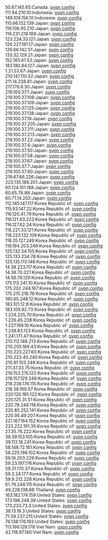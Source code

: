 50.67.145.65:Canada: [ovpn config](vpn/50_67_145_65.ovpn)  
111.94.210.10:Indonesia: [ovpn config](vpn/111_94_210_10.ovpn)  
149.108.156.10:Indonesia: [ovpn config](vpn/149_108_156_10.ovpn)  
110.66.132.139:Japan: [ovpn config](vpn/110_66_132_139.ovpn)  
119.106.95.210:Japan: [ovpn config](vpn/119_106_95_210.ovpn)  
119.231.218.189:Japan: [ovpn config](vpn/119_231_218_189.ovpn)  
123.224.33.121:Japan: [ovpn config](vpn/123_224_33_121.ovpn)  
126.227.191.17:Japan: [ovpn config](vpn/126_227_191_17.ovpn)  
126.66.142.51:Japan: [ovpn config](vpn/126_66_142_51.ovpn)  
133.32.129.21:Japan: [ovpn config](vpn/133_32_129_21.ovpn)  
152.165.61.53:Japan: [ovpn config](vpn/152_165_61_53.ovpn)  
183.180.84.127:Japan: [ovpn config](vpn/183_180_84_127.ovpn)  
1.21.53.67:Japan: [ovpn config](vpn/1_21_53_67.ovpn)  
210.147.110.52:Japan: [ovpn config](vpn/210_147_110_52.ovpn)  
211.14.238.81:Japan: [ovpn config](vpn/211_14_238_81.ovpn)  
217.178.8.30:Japan: [ovpn config](vpn/217_178_8_30.ovpn)  
219.100.37.1:Japan: [ovpn config](vpn/219_100_37_1.ovpn)  
219.100.37.108:Japan: [ovpn config](vpn/219_100_37_108.ovpn)  
219.100.37.109:Japan: [ovpn config](vpn/219_100_37_109.ovpn)  
219.100.37.125:Japan: [ovpn config](vpn/219_100_37_125.ovpn)  
219.100.37.138:Japan: [ovpn config](vpn/219_100_37_138.ovpn)  
219.100.37.19:Japan: [ovpn config](vpn/219_100_37_19.ovpn)  
219.100.37.205:Japan: [ovpn config](vpn/219_100_37_205.ovpn)  
219.100.37.211:Japan: [ovpn config](vpn/219_100_37_211.ovpn)  
219.100.37.213:Japan: [ovpn config](vpn/219_100_37_213.ovpn)  
219.100.37.22:Japan: [ovpn config](vpn/219_100_37_22.ovpn)  
219.100.37.4:Japan: [ovpn config](vpn/219_100_37_4.ovpn)  
219.100.37.50:Japan: [ovpn config](vpn/219_100_37_50.ovpn)  
219.100.37.58:Japan: [ovpn config](vpn/219_100_37_58.ovpn)  
219.100.37.67:Japan: [ovpn config](vpn/219_100_37_67.ovpn)  
219.100.37.7:Japan: [ovpn config](vpn/219_100_37_7.ovpn)  
219.100.37.90:Japan: [ovpn config](vpn/219_100_37_90.ovpn)  
219.67.66.226:Japan: [ovpn config](vpn/219_67_66_226.ovpn)  
223.135.189.201:Japan: [ovpn config](vpn/223_135_189_201.ovpn)  
60.124.101.188:Japan: [ovpn config](vpn/60_124_101_188.ovpn)  
60.65.76.99:Japan: [ovpn config](vpn/60_65_76_99.ovpn)  
60.71.14.202:Japan: [ovpn config](vpn/60_71_14_202.ovpn)  
112.145.147.117:Korea Republic of: [ovpn config](vpn/112_145_147_117.ovpn)  
115.93.147.22:Korea Republic of: [ovpn config](vpn/115_93_147_22.ovpn)  
116.120.41.79:Korea Republic of: [ovpn config](vpn/116_120_41_79.ovpn)  
116.121.83.223:Korea Republic of: [ovpn config](vpn/116_121_83_223.ovpn)  
116.127.62.24:Korea Republic of: [ovpn config](vpn/116_127_62_24.ovpn)  
118.221.33.121:Korea Republic of: [ovpn config](vpn/118_221_33_121.ovpn)  
118.223.132.109:Korea Republic of: [ovpn config](vpn/118_223_132_109.ovpn)  
118.35.127.249:Korea Republic of: [ovpn config](vpn/118_35_127_249.ovpn)  
119.194.203.249:Korea Republic of: [ovpn config](vpn/119_194_203_249.ovpn)  
125.132.54.155:Korea Republic of: [ovpn config](vpn/125_132_54_155.ovpn)  
125.133.234.78:Korea Republic of: [ovpn config](vpn/125_133_234_78.ovpn)  
125.135.113.148:Korea Republic of: [ovpn config](vpn/125_135_113_148.ovpn)  
14.38.223.117:Korea Republic of: [ovpn config](vpn/14_38_223_117.ovpn)  
14.38.70.221:Korea Republic of: [ovpn config](vpn/14_38_70_221.ovpn)  
14.56.78.129:Korea Republic of: [ovpn config](vpn/14_56_78_129.ovpn)  
175.113.241.10:Korea Republic of: [ovpn config](vpn/175_113_241_10.ovpn)  
175.202.244.167:Korea Republic of: [ovpn config](vpn/175_202_244_167.ovpn)  
175.215.216.76:Korea Republic of: [ovpn config](vpn/175_215_216_76.ovpn)  
180.65.248.12:Korea Republic of: [ovpn config](vpn/180_65_248_12.ovpn)  
183.101.12.8:Korea Republic of: [ovpn config](vpn/183_101_12_8.ovpn)  
183.109.92.73:Korea Republic of: [ovpn config](vpn/183_109_92_73.ovpn)  
1.224.225.70:Korea Republic of: [ovpn config](vpn/1_224_225_70.ovpn)  
1.226.45.238:Korea Republic of: [ovpn config](vpn/1_226_45_238.ovpn)  
1.227.199.16:Korea Republic of: [ovpn config](vpn/1_227_199_16.ovpn)  
1.238.83.123:Korea Republic of: [ovpn config](vpn/1_238_83_123.ovpn)  
1.241.171.47:Korea Republic of: [ovpn config](vpn/1_241_171_47.ovpn)  
210.112.148.213:Korea Republic of: [ovpn config](vpn/210_112_148_213.ovpn)  
210.205.189.43:Korea Republic of: [ovpn config](vpn/210_205_189_43.ovpn)  
210.223.227.60:Korea Republic of: [ovpn config](vpn/210_223_227_60.ovpn)  
210.223.40.240:Korea Republic of: [ovpn config](vpn/210_223_40_240.ovpn)  
210.91.103.248:Korea Republic of: [ovpn config](vpn/210_91_103_248.ovpn)  
211.37.33.75:Korea Republic of: [ovpn config](vpn/211_37_33_75.ovpn)  
218.153.215.122:Korea Republic of: [ovpn config](vpn/218_153_215_122.ovpn)  
218.157.129.248:Korea Republic of: [ovpn config](vpn/218_157_129_248.ovpn)  
218.238.176.115:Korea Republic of: [ovpn config](vpn/218_238_176_115.ovpn)  
218.38.169.57:Korea Republic of: [ovpn config](vpn/218_38_169_57.ovpn)  
220.120.185.122:Korea Republic of: [ovpn config](vpn/220_120_185_122.ovpn)  
220.125.31.51:Korea Republic of: [ovpn config](vpn/220_125_31_51.ovpn)  
220.78.248.118:Korea Republic of: [ovpn config](vpn/220_78_248_118.ovpn)  
220.85.252.141:Korea Republic of: [ovpn config](vpn/220_85_252_141.ovpn)  
220.95.49.207:Korea Republic of: [ovpn config](vpn/220_95_49_207.ovpn)  
221.167.164.152:Korea Republic of: [ovpn config](vpn/221_167_164_152.ovpn)  
223.222.191.35:Korea Republic of: [ovpn config](vpn/223_222_191_35.ovpn)  
27.35.76.222:Korea Republic of: [ovpn config](vpn/27_35_76_222.ovpn)  
36.39.153.105:Korea Republic of: [ovpn config](vpn/36_39_153_105.ovpn)  
39.112.18.241:Korea Republic of: [ovpn config](vpn/39_112_18_241.ovpn)  
58.148.72.161:Korea Republic of: [ovpn config](vpn/58_148_72_161.ovpn)  
58.225.196.102:Korea Republic of: [ovpn config](vpn/58_225_196_102.ovpn)  
59.16.203.229:Korea Republic of: [ovpn config](vpn/59_16_203_229.ovpn)  
59.23.197.176:Korea Republic of: [ovpn config](vpn/59_23_197_176.ovpn)  
59.31.170.37:Korea Republic of: [ovpn config](vpn/59_31_170_37.ovpn)  
59.3.24.177:Korea Republic of: [ovpn config](vpn/59_3_24_177.ovpn)  
59.9.212.226:Korea Republic of: [ovpn config](vpn/59_9_212_226.ovpn)  
61.79.248.115:Korea Republic of: [ovpn config](vpn/61_79_248_115.ovpn)  
49.228.138.88:Thailand: [ovpn config](vpn/49_228_138_88.ovpn)  
163.182.174.159:United States: [ovpn config](vpn/163_182_174_159.ovpn)  
173.198.248.39:United States: [ovpn config](vpn/173_198_248_39.ovpn)  
173.233.73.3:United States: [ovpn config](vpn/173_233_73_3.ovpn)  
38.13.19.3:United States: [ovpn config](vpn/38_13_19_3.ovpn)  
71.59.237.215:United States: [ovpn config](vpn/71_59_237_215.ovpn)  
76.138.176.193:United States: [ovpn config](vpn/76_138_176_193.ovpn)  
113.166.128.178:Viet Nam: [ovpn config](vpn/113_166_128_178.ovpn)  
42.118.97.140:Viet Nam: [ovpn config](vpn/42_118_97_140.ovpn)  
